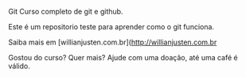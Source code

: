 Git Curso completo de git e github.

Este é um repositorio teste para aprender como o git funciona.

Saiba mais em [willianjusten.com.br](http://willianjusten.com.br

Gostou do curso? Quer mais? Ajude com uma doação, até uma café é válido.
